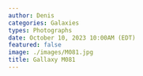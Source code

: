 ```yaml
---
author: Denis
categories: Galaxies
types: Photographs
date: October 10, 2023 10:00AM (EDT)
featured: false
image: ./images/M081.jpg
title: Gallaxy M081
---
```



